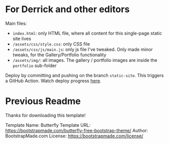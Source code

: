 # For Derrick and other editors

Main files:
- `index.html`: only HTML file, where all content for this single-page static site lives
- `/assets/css/style.css`: only CSS file
- `/assets/css/js/main.js`: only js file I've tweaked. Only made minor tweaks, for the Gallery/Portfolio functionality
- `/assets/img/`: all images. The gallery / portfolio images are inside the `portfolio` sub-folder

Deploy by committing and pushing on the branch `static-site`. This triggers a GitHub Action. Watch deploy progress 
[here](https://github.com/derrickstaten/TerrisTopTreatments/actions).

# Previous Readme

Thanks for downloading this template!

Template Name: Butterfly
Template URL: https://bootstrapmade.com/butterfly-free-bootstrap-theme/
Author: BootstrapMade.com
License: https://bootstrapmade.com/license/
